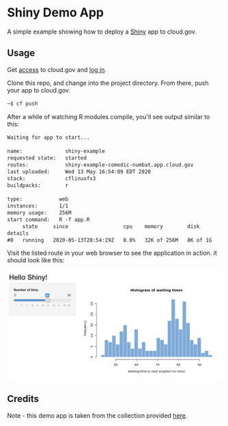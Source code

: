 # Shiny Demo App

A simple example showing how to deploy a [Shiny](https://shiny.rstudio.com/) app to cloud.gov.

## Usage

Get [access](https://cloud.gov/docs/getting-started/accounts/) to cloud.gov and [log in](https://cloud.gov/docs/getting-started/setup/).

Clone this repo, and change into the project directory. From there, push your app to cloud.gov.

```bash
~$ cf push
```

After a while of watching R modules compile, you'll see output similar to this:

```
Waiting for app to start...

name:              shiny-example
requested state:   started
routes:            shiny-example-comedic-numbat.app.cloud.gov
last uploaded:     Wed 13 May 16:54:09 EDT 2020
stack:             cflinuxfs3
buildpacks:        r

type:            web
instances:       1/1
memory usage:    256M
start command:   R -f app.R
     state     since                  cpu    memory        disk       details
#0   running   2020-05-13T20:54:29Z   0.0%   32K of 256M   8K of 1G
```

Visit the listed route in your web browser to see the application in action. it should look like this:

![Screenshot of a Chrome browser at a random URL showing the R Shiny hello example](screenshot.png)

## Credits

Note - this demo app is taken from the collection provided [here](https://github.com/rstudio/shiny-examples).